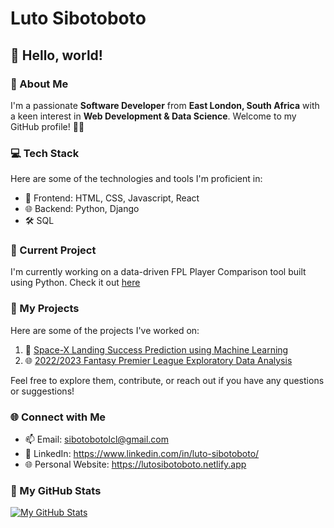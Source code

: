 # Luto Sibotoboto

## 👋 Hello, world!

### 🚀 About Me

I'm a passionate **Software Developer** from **East London, South Africa** with a keen interest in **Web Development & Data Science**. Welcome to my GitHub profile! 👨‍💻

### 💻 Tech Stack

Here are some of the technologies and tools I'm proficient in:

- 🚀 Frontend: HTML, CSS, Javascript, React
- 🌐 Backend: Python, Django
- 🛠️ SQL

### 🔭 Current Project

I'm currently working on a data-driven FPL Player Comparison tool built using Python. Check it out [here](https://fpl-player-comparison.streamlit.app/)

### 📂 My Projects

Here are some of the  projects I've worked on:

1. 🚀 [Space-X Landing Success Prediction using Machine Learning](https://github.com/withouttheh/spaceX-landing-success-prediction)
2. 🌐 [2022/2023 Fantasy Premier League Exploratory Data Analysis](https://github.com/withouttheh/fantasy-premier-league-analysis-22-23)

Feel free to explore them, contribute, or reach out if you have any questions or suggestions!

### 🌐 Connect with Me

- 📫 Email: sibotobotolcl@gmail.com
- 💼 LinkedIn: https://www.linkedin.com/in/luto-sibotoboto/
- 🌐 Personal Website: https://lutosibotoboto.netlify.app

### 🌟 My GitHub Stats

[![My GitHub Stats](https://github-readme-stats.vercel.app/api?username=withouttheh&show_icons=true&count_private=true)](https://github.com/withouttheh)

<!---
withouttheh/withouttheh is a ✨ special ✨ repository because its `README.md` (this file) appears on your GitHub profile.
You can click the Preview link to take a look at your changes.
--->
